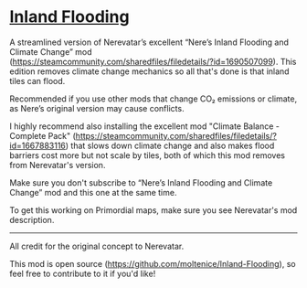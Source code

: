 # [Inland Flooding](https://steamcommunity.com/sharedfiles/filedetails/?id=3541887879)

A streamlined version of Nerevatar’s excellent “Nere’s Inland Flooding and Climate Change” mod (https://steamcommunity.com/sharedfiles/filedetails/?id=1690507099). This edition removes climate change mechanics so all that's done is that inland tiles can flood.

Recommended if you use other mods that change CO₂ emissions or climate, as Nere’s original version may cause conflicts.

I highly recommend also installing the excellent mod "Climate Balance - Complete Pack" (https://steamcommunity.com/sharedfiles/filedetails/?id=1667883116) that slows down climate change and also makes flood barriers cost more but not scale by tiles, both of which this mod removes from Nerevatar's version.

Make sure you don't subscribe to “Nere’s Inland Flooding and Climate Change” mod and this one at the same time.

To get this working on Primordial maps, make sure you see Nerevatar's mod description.

-----

All credit for the original concept to Nerevatar.

This mod is open source (https://github.com/moltenice/Inland-Flooding), so feel free to contribute to it if you'd like!
